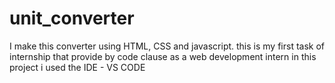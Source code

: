 # unit_converter
I make this converter using HTML, CSS and javascript. this is my first task of internship that provide by code clause as a web development intern
in this project i used the IDE - VS CODE
